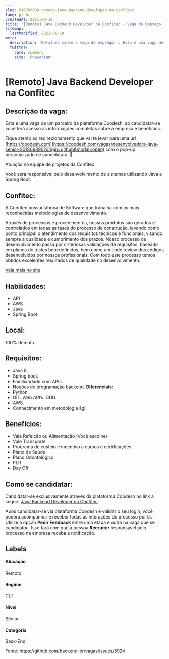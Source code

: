 ```yaml
---
slug: 916789699-remoto-java-backend-developer-na-confitec
lang: pt-br
createdAt: 2021-06-10
title: '[Remoto] Java Backend Developer na Confitec - Vaga de Emprego'
sitemap:
  lastModified: 2021-06-10
meta:
  description: 'Detalhes sobre a vaga de emprego: : Esta é uma vaga de um parceiro da plataforma Coodesh, ao candidatar-se você terá acesso as informações completas sobre a empresa e benefícios.  Fique atento ao redirecionamento que vai te levar para uma url [https://coodesh.com](https://coodesh.com/vagas/desenvolvedora-java-senior-201809390?origin=github&modal=open) com o pop-up personalizado de candidatura. 👋 <p>Atuação na equipe de projetos da Confitec.</p> <p>Você será responsável pelo desenvolvimento de sistemas utilizando Java e Spring Boot.</p>'
  twitter:
    card: summary
    site: '@nawarian'
---
```


# [Remoto] Java Backend Developer na Confitec

## Descrição da vaga: 
Esta é uma vaga de um parceiro da plataforma Coodesh, ao candidatar-se você terá acesso as informações completas sobre a empresa e benefícios.


Fique atento ao redirecionamento que vai te levar para uma url [https://coodesh.com](https://coodesh.com/vagas/desenvolvedora-java-senior-201809390?origin=github&modal=open) com o pop-up personalizado de candidatura. 👋
<p>Atuação na equipe de projetos da Confitec.</p>
<p>Você será responsável pelo desenvolvimento de sistemas utilizando Java e Spring Boot.</p>

## Confitec: 
 <p>A Confitec possui fábrica de Software que trabalha com as mais reconhecidas metodologias de desenvolvimento.</p>
<p>Através de processos e procedimentos, nossos produtos são gerados e controlados em todas as fases do processo de construção, levando como ponto principal o atendimento dos requisitos técnicos e funcionais, visando sempre a qualidade e cumprimento dos prazos. Nosso processo de desenvolvimento passa por criteriosas validações de requisitos, baseado em planos de testes bem definidos, bem como um code review dos códigos desenvolvidos por nossos profissionais. Com todo este processo temos obtidos excelentes resultados de qualidade no desenvolvimento.</p><a href='https://coodesh.com/empresas/confitec'>Veja mais no site</a>

 ## Habilidades: 
 - API 
- AWS 
- Java 
- Spring Boot
## Local: 
 100% Remoto
## Requisitos: 
 - Java 8. 
- Spring boot. 
- Familiaridade com APIs. 
- Noções de programação backend.
**Diferenciais:** 
 - Python 
- GIT. Web API’s. DDD. 
- AWS. 
- Conhecimento em metodologia ágil.
## Benefícios: 
 - Vale Refeição ou Alimentação (Você escolhe) 
- Vale Transporte 
- Programa de custeio e incentivo a cursos e certificações 
- Plano de Saúde 
- Plano Odontológico 
- PLR 
- Day Off
## Como se candidatar:
Candidatar-se exclusivamente através da plataforma Coodesh no link a seguir: [Java Backend Developer na Confitec](https://coodesh.com/vagas/desenvolvedora-java-senior-201809390?origin=github&modal=open)


Após candidatar-se via plataforma Coodesh e validar o seu login, você poderá acompanhar e receber todas as interações do processo por lá. Utilize a opção <b>Pedir Feedback</b> entre uma etapa e outra na vaga que se candidatou. Isso fará com que a pessoa <b>Recruiter</b> responsável pelo processo na empresa receba a notificação.
## Labels
#### Alocação
Remoto
#### Regime
CLT
#### Nível
Sênior
#### Categoria
Back-End

Fonte: https://github.com/backend-br/vagas/issues/5924